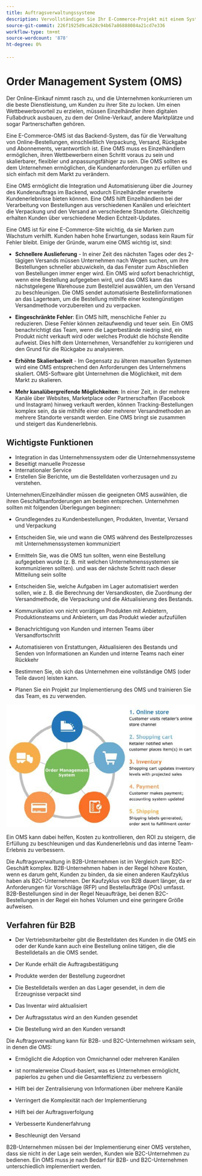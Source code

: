```yaml
---
title: Auftragsverwaltungssysteme
description: Vervollständigen Sie Ihr E-Commerce-Projekt mit einem System für Verpackung, Versand und Rückgabe.
source-git-commit: 226f1925d9ca628c94b67a86888084a21cd7e336
workflow-type: tm+mt
source-wordcount: '878'
ht-degree: 0%

---
```



# Order Management System (OMS)

Der Online-Einkauf nimmt rasch zu, und die Unternehmen konkurrieren um die beste Dienstleistung, um Kunden zu ihrer Site zu locken. Um einen Wettbewerbsvorteil zu erzielen, müssen Einzelhändler ihren digitalen Fußabdruck ausbauen, zu dem der Online-Verkauf, andere Marktplätze und sogar Partnerschaften gehören.

Eine E-Commerce-OMS ist das Backend-System, das für die Verwaltung von Online-Bestellungen, einschließlich Verpackung, Versand, Rückgabe und Abonnements, verantwortlich ist. Eine OMS muss es Einzelhändlern ermöglichen, ihren Wettbewerbern einen Schritt voraus zu sein und skalierbarer, flexibler und anpassungsfähiger zu sein. Die OMS sollten es dem Unternehmen ermöglichen, die Kundenanforderungen zu erfüllen und sich einfach mit dem Markt zu verändern.

Eine OMS ermöglicht die Integration und Automatisierung über die Journey des Kundenauftrags im Backend, wodurch Einzelhändler erweiterte Kundenerlebnisse bieten können. Eine OMS hilft Einzelhändlern bei der Verarbeitung von Bestellungen aus verschiedenen Kanälen und erleichtert die Verpackung und den Versand an verschiedene Standorte. Gleichzeitig erhalten Kunden über verschiedene Medien Echtzeit-Updates.

Eine OMS ist für eine E-Commerce-Site wichtig, da sie Marken zum Wachstum verhilft. Kunden haben hohe Erwartungen, sodass kein Raum für Fehler bleibt. Einige der Gründe, warum eine OMS wichtig ist, sind:

- **Schnellere Auslieferung** - In einer Zeit des nächsten Tages oder des 2-tägigen Versands müssen Unternehmen nach Wegen suchen, um ihre Bestellungen schneller abzuwickeln, da das Fenster zum Abschließen von Bestellungen immer enger wird. Ein OMS wird sofort benachrichtigt, wenn eine Bestellung aufgegeben wird, und das OMS kann das nächstgelegene Warehouse zum Bestellziel auswählen, um den Versand zu beschleunigen. Die OMS sendet automatisierte Bestellinformationen an das Lagerteam, um die Bestellung mithilfe einer kostengünstigen Versandmethode vorzubereiten und zu verpacken.

- **Eingeschränkte Fehler**: Ein OMS hilft, menschliche Fehler zu reduzieren. Diese Fehler können zeitaufwendig und teuer sein. Ein OMS benachrichtigt das Team, wenn die Lagerbestände niedrig sind, ein Produkt nicht verkauft wird oder welches Produkt die höchste Rendite aufweist. Dies hilft dem Unternehmen, Versandfehler zu korrigieren und den Grund für die Rückgabe zu analysieren.

- **Erhöhte Skalierbarkeit** - Im Gegensatz zu älteren manuellen Systemen wird eine OMS entsprechend den Anforderungen des Unternehmens skaliert. OMS-Software gibt Unternehmen die Möglichkeit, mit dem Markt zu skalieren.

- **Mehr kanalübergreifende Möglichkeiten**: In einer Zeit, in der mehrere Kanäle über Websites, Marketplace oder Partnerschaften (Facebook und Instagram) hinweg verkauft werden, können Tracking-Bestellungen komplex sein, da sie mithilfe einer oder mehrerer Versandmethoden an mehrere Standorte versandt werden. Eine OMS bringt sie zusammen und steigert das Kundenerlebnis.

## Wichtigste Funktionen

- Integration in das Unternehmenssystem oder die Unternehmenssysteme
- Beseitigt manuelle Prozesse
- Internationaler Service
- Erstellen Sie Berichte, um die Bestelldaten vorherzusagen und zu verstehen.

Unternehmen/Einzelhändler müssen die geeigneten OMS auswählen, die ihren Geschäftsanforderungen am besten entsprechen. Unternehmen sollten mit folgenden Überlegungen beginnen:

- Grundlegendes zu Kundenbestellungen, Produkten, Inventar, Versand und Verpackung

- Entscheiden Sie, wie und wann die OMS während des Bestellprozesses mit Unternehmenssystemen kommuniziert

- Ermitteln Sie, was die OMS tun sollten, wenn eine Bestellung aufgegeben wurde (z. B. mit welchen Unternehmenssystemen sie kommunizieren sollten). und was der nächste Schritt nach dieser Mitteilung sein sollte

- Entscheiden Sie, welche Aufgaben im Lager automatisiert werden sollen, wie z. B. die Berechnung der Versandkosten, die Zuordnung der Versandmethode, die Verpackung und die Aktualisierung des Bestands.

- Kommunikation von nicht vorrätigen Produkten mit Anbietern, Produktionsteams und Anbietern, um das Produkt wieder aufzufüllen

- Benachrichtigung von Kunden und internen Teams über Versandfortschritt

- Automatisieren von Erstattungen, Aktualisieren des Bestands und Senden von Informationen an Kunden und interne Teams nach einer Rückkehr

- Bestimmen Sie, ob sich das Unternehmen eine vollständige OMS (oder Teile davon) leisten kann.

- Planen Sie ein Projekt zur Implementierung des OMS und trainieren Sie das Team, es zu verwenden.

![Systemdiagramm für die Auftragsverwaltung](../../assets/playbooks/order-management-system.png)

Ein OMS kann dabei helfen, Kosten zu kontrollieren, den ROI zu steigern, die Erfüllung zu beschleunigen und das Kundenerlebnis und das interne Team-Erlebnis zu verbessern.

Die Auftragsverwaltung in B2B-Unternehmen ist im Vergleich zum B2C-Geschäft komplex. B2B-Unternehmen haben in der Regel höhere Kosten, wenn es darum geht, Kunden zu binden, da sie einen anderen Kaufzyklus haben als B2C-Unternehmen. Der Kaufzyklus von B2B dauert länger, da er Anforderungen für Vorschläge (RFP) und Bestellaufträge (POs) umfasst. B2B-Bestellungen sind in der Regel Neuaufträge, bei denen B2C-Bestellungen in der Regel ein hohes Volumen und eine geringere Größe aufweisen.

## Verfahren für B2B

- Der Vertriebsmitarbeiter gibt die Bestelldaten des Kunden in die OMS ein oder der Kunde kann auch eine Bestellung online tätigen, die die Bestelldetails an die OMS sendet.

- Der Kunde erhält die Auftragsbestätigung

- Produkte werden der Bestellung zugeordnet

- Die Bestelldetails werden an das Lager gesendet, in dem die Erzeugnisse verpackt sind

- Das Inventar wird aktualisiert

- Der Auftragsstatus wird an den Kunden gesendet

- Die Bestellung wird an den Kunden versandt

Die Auftragsverwaltung kann für B2B- und B2C-Unternehmen wirksam sein, in denen die OMS:

- Ermöglicht die Adoption von Omnichannel oder mehreren Kanälen

- ist normalerweise Cloud-basiert, was es Unternehmen ermöglicht, papierlos zu gehen und die Gesamteffizienz zu verbessern

- Hilft bei der Zentralisierung von Informationen über mehrere Kanäle

- Verringert die Komplexität nach der Implementierung

- Hilft bei der Auftragsverfolgung

- Verbesserte Kundenerfahrung

- Beschleunigt den Versand

B2B-Unternehmen müssen bei der Implementierung einer OMS verstehen, dass sie nicht in der Lage sein werden, Kunden wie B2C-Unternehmen zu bedienen. Ein OMS muss je nach Bedarf für B2B- und B2C-Unternehmen unterschiedlich implementiert werden.
